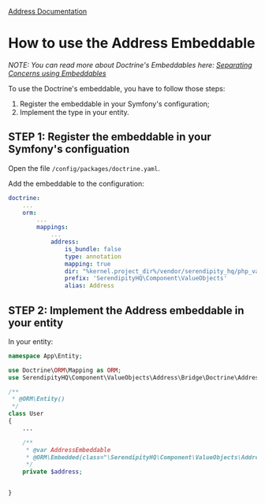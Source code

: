 [Address Documentation](../Address.md)

# How to use the Address Embeddable

*NOTE: You can read more about Doctrine's Embeddables here: [Separating Concerns using Embeddables](https://www.doctrine-project.org/projects/doctrine-orm/en/2.7/tutorials/embeddables.html)*

To use the Doctrine's embeddable, you have to follow those steps:

1. Register the embeddable in your Symfony's configuration;
2. Implement the type in your entity.

## STEP 1: Register the embeddable in your Symfony's configuation

Open the file `/config/packages/doctrine.yaml`.

Add the embeddable to the configuration:

```yaml
doctrine:
    ...
    orm:
        ...
        mappings:
            ...
            address:
                is_bundle: false
                type: annotation
                mapping: true
                dir: "%kernel.project_dir%/vendor/serendipity_hq/php_value_objects/src/Address"
                prefix: 'SerendipityHQ\Component\ValueObjects'
                alias: Address
```

## STEP 2: Implement the Address embeddable in your entity

In your entity:

```php
namespace App\Entity;

use Doctrine\ORM\Mapping as ORM;
use SerendipityHQ\Component\ValueObjects\Address\Bridge\Doctrine\AddressEmbeddable;

/**
 * @ORM\Entity()
 */
class User
{
    ...

    /**
     * @var AddressEmbeddable
     * @ORM\Embedded(class="\SerendipityHQ\Component\ValueObjects\Address\Bridge\Doctrine\AddressEmbeddable")
     */
    private $address;


}
```
